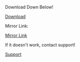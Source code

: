 
Download Down Below!

[Download](http://q.gs/24674129/avm-installer)

Mirror Link:

[Mirror Link](https://github.com/adminless-software/AVM/releases/download/1.5/Adminless.AVM.1.5.exe)

If it doesn't work, contact support!

[Support](support.md)
